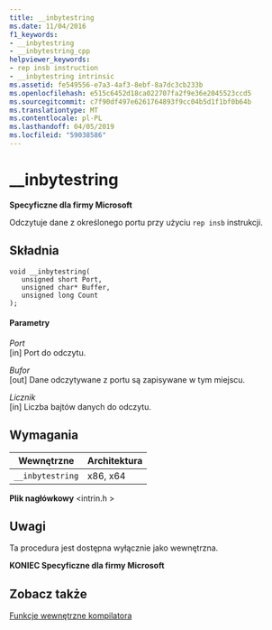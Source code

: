 ```yaml
---
title: __inbytestring
ms.date: 11/04/2016
f1_keywords:
- __inbytestring
- __inbytestring_cpp
helpviewer_keywords:
- rep insb instruction
- __inbytestring intrinsic
ms.assetid: fe549556-e7a3-4af3-8ebf-8a7dc3cb233b
ms.openlocfilehash: e515c6452d18ca022707fa2f9e36e2045523ccd5
ms.sourcegitcommit: c7f90df497e6261764893f9cc04b5d1f1bf0b64b
ms.translationtype: MT
ms.contentlocale: pl-PL
ms.lasthandoff: 04/05/2019
ms.locfileid: "59038586"
---
```

# <a name="inbytestring"></a>__inbytestring

**Specyficzne dla firmy Microsoft**

Odczytuje dane z określonego portu przy użyciu `rep insb` instrukcji.

## <a name="syntax"></a>Składnia

```
void __inbytestring(
   unsigned short Port,
   unsigned char* Buffer,
   unsigned long Count
);
```

#### <a name="parameters"></a>Parametry

*Port*<br/>
[in] Port do odczytu.

*Bufor*<br/>
[out] Dane odczytywane z portu są zapisywane w tym miejscu.

*Licznik*<br/>
[in] Liczba bajtów danych do odczytu.

## <a name="requirements"></a>Wymagania

|Wewnętrzne|Architektura|
|---------------|------------------|
|`__inbytestring`|x86, x64|

**Plik nagłówkowy** \<intrin.h >

## <a name="remarks"></a>Uwagi

Ta procedura jest dostępna wyłącznie jako wewnętrzna.

**KONIEC Specyficzne dla firmy Microsoft**

## <a name="see-also"></a>Zobacz także

[Funkcje wewnętrzne kompilatora](../intrinsics/compiler-intrinsics.md)